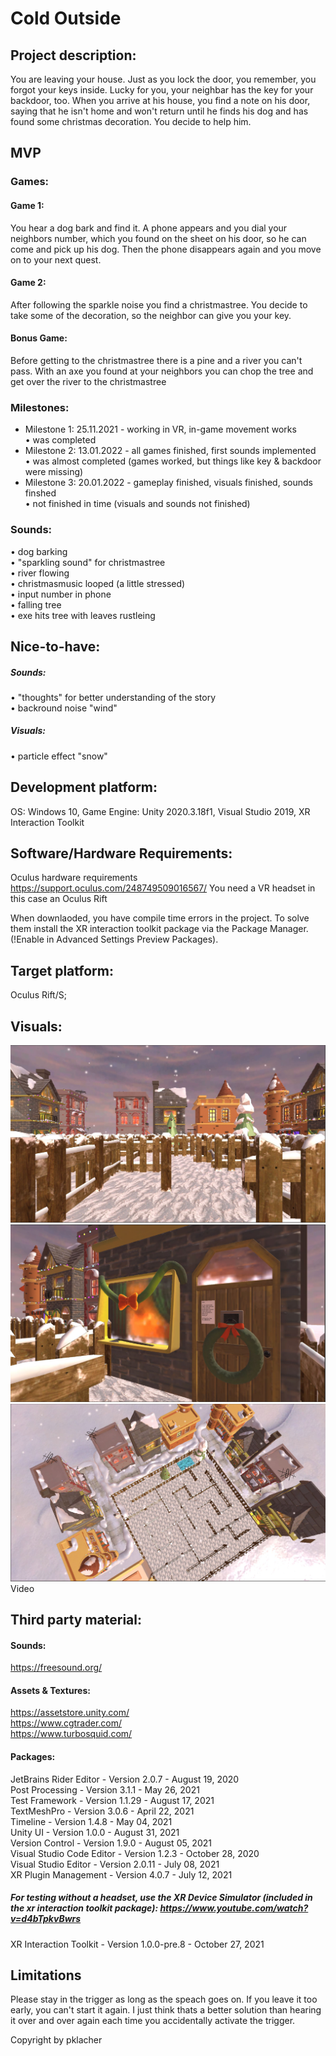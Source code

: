# Cold Outside

## Project description: 
You are leaving your house. Just as you lock the door, you remember, you forgot your keys inside. Lucky for you, your neighbar has the key for your backdoor, too. When you arrive at his house, you find a note on his door, saying that he isn't home and won't return until he finds his dog and has found some christmas decoration. You decide to help him. 

## MVP
### Games:
#### Game 1:
You hear a dog bark and find it. A phone appears and you dial your neighbors number, which you found on the sheet on his door, so he can come and pick up his dog. Then the phone disappears again and you move on to your next quest.
#### Game 2:
After following the sparkle noise you find a christmastree. You decide to take some of the decoration, so the neighbor can give you your key.
#### Bonus Game:
Before getting to the christmastree there is a pine and a river you can't pass. With an axe you found at your neighbors you can chop the tree and get over the river to the christmastree

### Milestones:
- Milestone 1: 25.11.2021 - working in VR, in-game movement works  
• was completed  
-  Milestone 2: 13.01.2022 - all games finished, first sounds implemented  
• was almost completed (games worked, but things like key & backdoor were missing)  
- Milestone 3: 20.01.2022 - gameplay finished, visuals finished, sounds finshed  
• not finished in time (visuals and sounds not finished)  


### Sounds:
•	dog barking  
•	"sparkling sound" for christmastree  
•	river flowing  
•	christmasmusic looped (a little stressed)  
•	input number in phone  
•	falling tree  
•	exe hits tree with leaves rustleing  

## Nice-to-have:

##### Sounds:
•	"thoughts" for better understanding of the story  
•	backround noise "wind"  
##### Visuals:
•	particle effect "snow"

## Development platform: 
OS: Windows 10, Game Engine: Unity 2020.3.18f1, Visual Studio 2019, XR Interaction Toolkit

## Software/Hardware Requirements: 
Oculus hardware requirements https://support.oculus.com/248749509016567/
You need a VR headset in this case an Oculus Rift

When downlaoded, you have compile time errors in the project. To solve them install the XR interaction toolkit package via the Package Manager. (!Enable in Advanced Settings Preview Packages).

## Target platform: 
Oculus Rift/S; 

## Visuals: 
![Screenshot1](https://github.com/4ahmns2122-VR/VRProjekt2122-pklacher/blob/main/Assets/Screenshots/screenshot1.JPG)
![Screenshot2](https://github.com/4ahmns2122-VR/VRProjekt2122-pklacher/blob/main/Assets/Screenshots/screenshot2.JPG)
![Screenshot3](https://github.com/4ahmns2122-VR/VRProjekt2122-pklacher/blob/main/Assets/Screenshots/screenshot3.JPG)
Video

## Third party material: 
#### Sounds:
https://freesound.org/
#### Assets & Textures:
https://assetstore.unity.com/  
https://www.cgtrader.com/  
https://www.turbosquid.com/  
#### Packages:
JetBrains Rider Editor - Version 2.0.7 - August 19, 2020  
Post Processing - Version 3.1.1 - May 26, 2021  
Test Framework - Version 1.1.29 - August 17, 2021  
TextMeshPro - Version 3.0.6 - April 22, 2021  
Timeline - Version 1.4.8 - May 04, 2021  
Unity UI - Version 1.0.0 - August 31, 2021  
Version Control - Version 1.9.0 - August 05, 2021  
Visual Studio Code Editor - Version 1.2.3 - October 28, 2020  
Visual Studio Editor - Version 2.0.11 - July 08, 2021  
XR Plugin Management - Version 4.0.7 - July 12, 2021  
##### For testing without a headset, use the XR Device Simulator (included in the xr interaction toolkit package):  https://www.youtube.com/watch?v=d4bTpkvBwrs
XR Interaction Toolkit - Version 1.0.0-pre.8 - October 27, 2021  

## Limitations
Please stay in the trigger as long as the speach goes on. If you leave it too early, you can't start it again. I just think thats a better solution than hearing it over and over again each time you accidentally activate the trigger.

Copyright by pklacher
